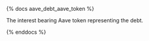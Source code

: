 {% docs aave_debt_aave_token %}

The interest bearing Aave token representing the debt. 

{% enddocs %}